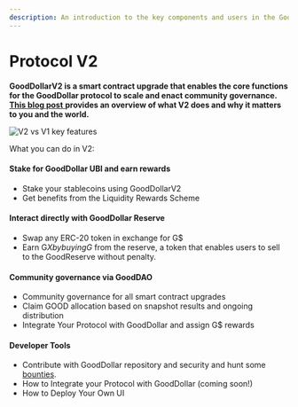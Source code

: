 ```yaml
---
description: An introduction to the key components and users in the GoodDollar protocol.
---
```


# Protocol V2

**GoodDollarV2 is a smart contract upgrade that enables the core functions for the GoodDollar protocol to scale and enact community governance.** [**This blog post** ](https://www.gooddollar.org/the-impact-revolution-is-coming-to-defi/)**provides an overview of what V2 does and why it matters to you and the world.**

![V2 vs V1 key features](https://lh6.googleusercontent.com/Ff6\_F68L0y3BlWICN6GKvBb8KJumHy6zOgAezD\_c4L67PjjM\_aP1InxYUolVUFHYubBoTMQmgrA38b8X9yzZOaWqcp7G04nCZJC07lHE67afAiaENW-ZxjMYvzqmsBlA-7GZNxa0)

What you can do in V2:

#### Stake for GoodDollar UBI and earn rewards&#x20;

* Stake your stablecoins using GoodDollarV2&#x20;
* Get benefits from the Liquidity Rewards Scheme

#### Interact directly with GoodDollar Reserve&#x20;

* Swap any ERC-20 token in exchange for G$&#x20;
* Earn G$X by buying G$ from the reserve, a token that enables users to sell to the GoodReserve without penalty.

#### Community governance via GoodDAO&#x20;

* Community governance for all smart contract upgrades&#x20;
* Claim GOOD allocation based on snapshot results and ongoing distribution
* Integrate Your Protocol with GoodDollar and assign G$ rewards

#### Developer Tools&#x20;

* Contribute with GoodDollar repository and security and hunt some [bounties](https://github.com/GoodDollar/Bounties/issues).&#x20;
* How to Integrate your Protocol with GoodDollar (coming soon!)&#x20;
* How to Deploy Your Own UI
